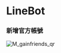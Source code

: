 # LineBot

### 新增官方帳號

![M_gainfriends_qr](https://user-images.githubusercontent.com/37571816/153702091-055cc8c4-7f58-4fb9-91f2-de1786dd3b64.png)
